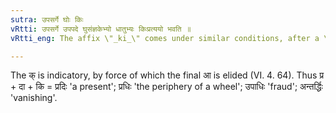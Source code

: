 ```yaml
---
sutra: उपसर्गे घोः किः
vRtti: उपसर्गे उपपदे घुसंज्ञकेभ्यो धातुभ्यः किःप्रत्ययो भवति ॥
vRtti_eng: The affix \"_ki_\" comes under similar conditions, after a \"_ghu_\" verb (I. 1. 20), when an _upasarga_ is in \"composition with it.

---
```

The क् is indicatory, by force of which the final आ is elided (VI. 4. 64). Thus प्र + दा + कि = प्रदिः 'a present'; प्रधिः 'the periphery of a wheel'; उपाधिः 'fraud'; अन्तर्द्धिः 'vanishing'.